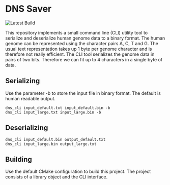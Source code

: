 # DNS Saver

![Latest Build](https://github.com/KonstantinRr/dns-saver/workflows/CMake/badge.svg)

This repository implements a small command line (CLI) utility tool to serialize and deserialize human genome data to a binary format. The human genome can be represented using the character pairs A, C, T and G. The usual text representation takes up 1 byte per genome character and is therefore not really efficient. The CLI tool serializes the genome data in pairs of two bits. Therefore we can fit up to 4 characters in a single byte of data.

## Serializing
Use the parameter -b to store the input file in binary format. The default is human readable output.
```
dns_cli input_default.txt input_default.bin -b
dns_cli input_large.txt input_large.bin -b
```

## Deserializing
```
dns_cli input_default.bin output_default.txt
dns_cli input_large.bin output_large.txt
```

## Building
Use the default CMake configuration to build this project. The project consists of a library object and the CLI interface.
